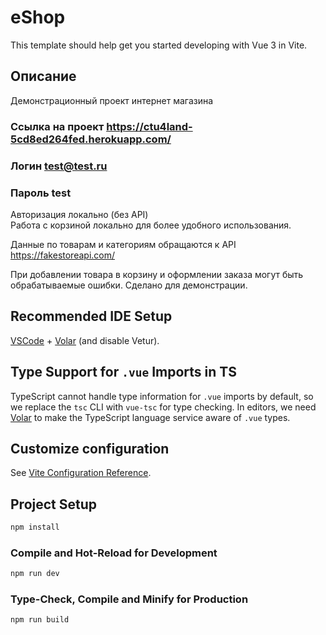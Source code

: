 



# eShop

This template should help get you started developing with Vue 3 in Vite.

## Описание
Демонстрационный проект интернет магазина

### Ссылка на проект https://ctu4land-5cd8ed264fed.herokuapp.com/
### Логин test@test.ru
### Пароль test
Авторизация локально (без API)  
Работа с корзиной локально для более удобного использования.

Данные по товарам и категориям обращаются к API https://fakestoreapi.com/

При добавлении товара в корзину и оформлении заказа могут быть обрабатываемые ошибки. Сделано для демонстрации.


## Recommended IDE Setup

[VSCode](https://code.visualstudio.com/) + [Volar](https://marketplace.visualstudio.com/items?itemName=Vue.volar) (and disable Vetur).

## Type Support for `.vue` Imports in TS

TypeScript cannot handle type information for `.vue` imports by default, so we replace the `tsc` CLI with `vue-tsc` for type checking. In editors, we need [Volar](https://marketplace.visualstudio.com/items?itemName=Vue.volar) to make the TypeScript language service aware of `.vue` types.

## Customize configuration

See [Vite Configuration Reference](https://vitejs.dev/config/).

## Project Setup

```sh
npm install
```

### Compile and Hot-Reload for Development

```sh
npm run dev
```

### Type-Check, Compile and Minify for Production

```sh
npm run build
```
